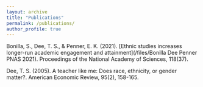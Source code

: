 ```yaml
---
layout: archive
title: "Publications"
permalink: /publications/
author_profile: true
---
```



Bonilla, S., Dee, T. S., & Penner, E. K. (2021). [Ethnic studies increases longer-run academic engagement and attainment](/files/Bonilla Dee Penner PNAS 2021). Proceedings of the National Academy of Sciences, 118(37).

Dee, T. S. (2005). A teacher like me: Does race, ethnicity, or gender matter?. American Economic Review, 95(2), 158-165.
